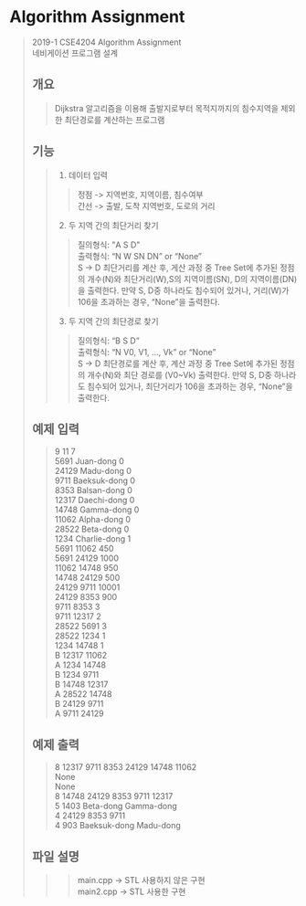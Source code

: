 # Algorithm Assignment
> 2019-1 CSE4204 Algorithm Assignment  
> 네비게이션 프로그램 설계
> ## 개요
>> Dijkstra 알고리즘을 이용해 출발지로부터 목적지까지의 침수지역을 제외한 최단경로를 계산하는 프로그램
> ## 기능
>> 1) 데이터 입력
>>> 정점 -> 지역번호, 지역이름, 침수여부  
>>> 간선 -> 출발, 도착 지역번호, 도로의 거리
>> 2) 두 지역 간의 최단거리 찾기
>>> 질의형식: "A S D"  
>>> 출력형식: “N W SN DN” or “None”  
>>> S -> D 최단거리를 계산 후, 게산 과정 중 Tree Set에 추가된 정점의 개수(N)와 최단거리(W),S의 지역이름(SN), D의 지역이름(DN)을 출력한다. 만약 S, D중 하나라도 침수되어 있거나, 거리(W)가 106을 초과하는 경우, “None”을 출력한다.
>> 3) 두 지역 간의 최단경로 찾기
>>> 질의형식: “B S D”  
>>> 출력형식: “N V0, V1, …, Vk” or “None”  
>>> S -> D 최단경로를 계산 후, 계산 과정 중 Tree Set에 추가된 정점의 개수(N)와 최단 경로를 (V0~Vk) 출력한다. 만약 S, D중 하나라도 침수되어 있거나, 최단거리가 106을 초과하는 경우, “None”을 출력한다.
> ## 예제 입력
>> 9 11 7  
>> 5691 Juan-dong 0  
>> 24129 Madu-dong 0  
>> 9711 Baeksuk-dong 0  
>> 8353 Balsan-dong 0  
>> 12317 Daechi-dong 0  
>> 14748 Gamma-dong 0  
>> 11062 Alpha-dong 0  
>> 28522 Beta-dong 0  
>> 1234 Charlie-dong 1  
>> 5691 11062 450  
>> 5691 24129 1000  
>> 11062 14748 950  
>> 14748 24129 500  
>> 24129 9711 10001  
>> 24129 8353 900  
>> 9711 8353 3  
>> 9711 12317 2  
>> 28522 5691 3  
>> 28522 1234 1  
>> 1234 14748 1  
>> B 12317 11062  
>> A 1234 14748  
>> B 1234 9711  
>> B 14748 12317  
>> A 28522 14748  
>> B 24129 9711  
>> A 9711 24129  
> ## 예제 출력
>> 8 12317 9711 8353 24129 14748 11062  
>> None  
>> None  
>> 8 14748 24129 8353 9711 12317  
>> 5 1403 Beta-dong Gamma-dong  
>> 4 24129 8353 9711  
>> 4 903 Baeksuk-dong Madu-dong  
> ## 파일 설명
>>> main.cpp -> STL 사용하지 않은 구현  
>>> main2.cpp -> STL 사용한 구현  